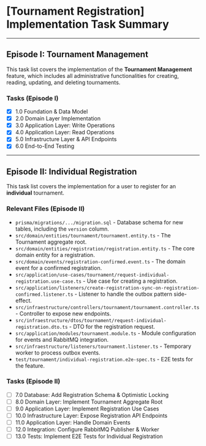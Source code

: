 # [Tournament Registration] Implementation Task Summary

---

## Episode I: Tournament Management

This task list covers the implementation of the **Tournament Management** feature, which includes all administrative functionalities for creating, reading, updating, and deleting tournaments.

### Tasks (Episode I)

- [x] 1.0 Foundation & Data Model
- [x] 2.0 Domain Layer Implementation
- [x] 3.0 Application Layer: Write Operations
- [x] 4.0 Application Layer: Read Operations
- [x] 5.0 Infrastructure Layer & API Endpoints
- [x] 6.0 End-to-End Testing

---

## Episode II: Individual Registration

This task list covers the implementation for a user to register for an **individual** tournament.

### Relevant Files (Episode II)

- `prisma/migrations/.../migration.sql` - Database schema for new tables, including the `version` column.
- `src/domain/entities/tournament/tournament.entity.ts` - The Tournament aggregate root.
- `src/domain/entities/registration/registration.entity.ts` - The core domain entity for a registration.
- `src/domain/events/registration-confirmed.event.ts` - The domain event for a confirmed registration.
- `src/application/use-cases/tournament/request-individual-registration.use-case.ts` - Use case for creating a registration.
- `src/application/listeners/create-registration-sync-on-registration-confirmed.listener.ts` - Listener to handle the outbox pattern side-effect.
- `src/infraestructure/controllers/tournament/tournament.controller.ts` - Controller to expose new endpoints.
- `src/infraestructure/dtos/tournament/request-individual-registration.dto.ts` - DTO for the registration request.
- `src/application/modules/tournament.module.ts` - Module configuration for events and RabbitMQ integration.
- `src/infraestructure/listeners/tournament.listener.ts` - Temporary worker to process outbox events.
- `test/tournament/individual-registration.e2e-spec.ts` - E2E tests for the feature.

### Tasks (Episode II)

- [ ] 7.0 Database: Add Registration Schema & Optimistic Locking
- [ ] 8.0 Domain Layer: Implement Tournament Aggregate Root
- [ ] 9.0 Application Layer: Implement Registration Use Cases
- [ ] 10.0 Infrastructure Layer: Expose Registration API Endpoints
- [ ] 11.0 Application Layer: Handle Domain Events
- [ ] 12.0 Integration: Configure RabbitMQ Publisher & Worker
- [ ] 13.0 Tests: Implement E2E Tests for Individual Registration
